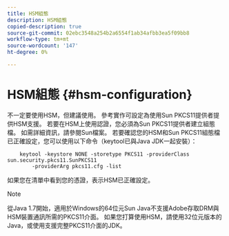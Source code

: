 ```yaml
---
title: HSM組態
description: HSM組態
copied-description: true
source-git-commit: 02ebc3548a254b2a6554f1ab34afbb3ea5f09bb8
workflow-type: tm+mt
source-wordcount: '147'
ht-degree: 0%

---
```


# HSM組態 {#hsm-configuration}

不一定要使用HSM，但建議使用。 參考實作可設定為使用Sun PKCS11提供者提供HSM支援。 若要在HSM上使用認證，您必須為Sun PKCS11提供者建立組態檔。 如需詳細資訊，請參閱Sun檔案。 若要確認您的HSM和Sun PKCS11組態檔已正確設定，您可以使用以下命令（keytool已與Java JDK一起安裝）：

```
    keytool -keystore NONE -storetype PKCS11 -providerClass sun.security.pkcs11.SunPKCS11 
        -providerArg pkcs11.cfg -list
```

如果您在清單中看到您的憑證，表示HSM已正確設定。

>[!NOTE]
>
>從Java 1.7開始，適用於Windows的64位元Sun Java不支援Adobe存取DRM與HSM裝置通訊所需的PKCS11介面。 如果您打算使用HSM，請使用32位元版本的Java，或使用支援完整PKCS11介面的JDK。
